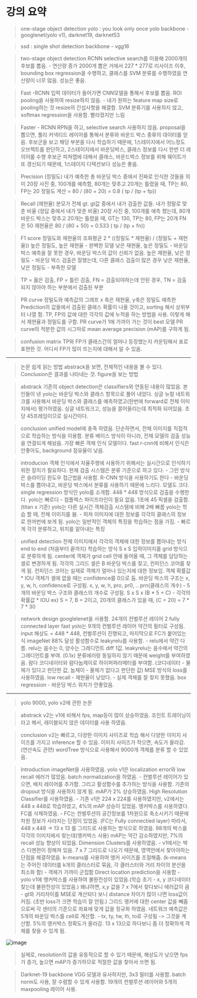# 강의 요약

> one-stage object detection
> yolo : you look only once
> yolo backbone - googlenet(yolo v1), darknet19, darknet53

> ssd : single shot detection
> backbone - vgg16

> two-stage object detection
> RCNN
> selective search를 이용해 2000개의 후보를 뽑음. - 연산량 증가
> 2000개 뽑은 거에서 227 * 277로 리사이즈
> 이후, bounding box regression을 수행하고, 클래스를 SVM 분류를 수행하였음
> 연산량이 너무 많음. 성능은 좋음.

> Fast -RCNN
> 입력 데이터가 들어가면 CNN모델을 통해서 후보를 뽑음.
> ROI pooling을 사용하여 resize하지 않음. - 내가 원하는 feature map size로 pooling하는 것
> resize의 간섭사항을 해결함.
> SVM 분류기를 사용하지 않고, softmax regression을 사용함.
> 빨라졌지만 느림

> Faster - RCNN
> RPN을 하고, selective search 사용하지 않음.
> proposal을 뽑으면, 풀리 커넥티드 레이어를 통해서 분류와 바운드 박스 종류의 데이터를 얻음.
> 후보군을 보고 해당 부분을 다시 학습하기 때문에, 1스테이지에서 어느정도 오브젝트를 판단하고, 2스테이지에서 바운딩박스, 클래스 정보를 다시 한번 더 레이어를 수행
> 후보군 피쳐맵에 대해서 클래스, 바운드박스 정보를 위해 웨이트가 또 갱신되기 때문에, 1스테이지 디텍션보다 성능은 좋음.

> Precision (정밀도)
> 내가 예측한 총 바운딩 박스 중에서 진짜로 인식한 것들을 의미
> 20장 사진 중, 100개를 예측함, 80개는 맞추고 20개는 틀렸을 때, TP는 80, FP는 20
> 정밀도 계산 = 80 / (80 + 20) = 0.8 ( tp / (tp + fp))

> Recall (재현율)
> 분모가 전체 gt. gt값 중에서 내가 검출한 값들. 내가 정말로 맞춘 비율 (정답 중에서 내가 맞춘 비율)
> 20장 사진 중, 100개를 예측 했는데, 80개 바운드 박스는 맞추고 20개는 틀렸을 때, GT는 130, TP는 80, FP는 20개 FN은 50
> 재현율은 80 / (80 + 50) = 0.533 ( tp / (tp + fn))

> F1 score
> 정밀도와 재현율의 조화평균
> 2 * ((정밀도 * 재현율) / (정밀도 + 재현율))
> 높은 정밀도, 높은 재현율 - 완벽한 모델
> 낮은 재현율, 높은 정밀도 - 바운딩 박스 예측을 잘 못한 경우, 바운딩 박스의 값이 신뢰가 없음.
> 높은 재현율, 낮은 정밀도 - 바운딩 박스 검출은 잘했는데, 다른 클래스 검출이 많은 경우
> 낮은 재현율, 낮은 정밀도 - 부족한 모델

> TP = 옳은 검출, FP = 틀린 검출, FN = 검출되야하는데 안된 경우, TN = 검출되지 않아야 하는 부분에서 검출된 부분

> PR curve
> 정밀도와 예측값의 그래프 x 축은 재현율, y축은 정밀도
> 예측한 Prediction의 값들에서 검출된 클래스 확률이 나올 것이고, sorting 해서 상위부터 나열 함.
> TP, FP의 값에 대한 각각의 값에 누적을 하는 방법을 사용. 이렇게 해서 재현율과 정밀도를 구함.
> PR curve가 1에 가까이 가는 것이 best 모델
> PR curve의 적분한 값의 시그마로 mean average precision (mAP)를 구하게 됨.

> confusion matrix
> TP와 FP가 클래스간의 얼마나 등장했는지 카운팅해서 표로 표현한 것.
> 어디서 FP가 많이 뜨는지에 대해서 알 수 있음.

***

> 논문 쉽게 읽는 방법
> abstrack을 보면, 전체적인 내용을 볼 수 있다.
> Conclusion은 결과를 나타내는 것.
> figure을 보는 방법

> abstrack
> 기존의 object detection은 classifiers와 연동된 내용이 많았음.
> 본인들이 낸 yolo는 바운딩 박스와 클래스 항목으로 풀어 내었다.
> 싱글 뉴럴 네트워크를 사용해서 바운딩 박스와 클래스를 예측하였고(한번에 forward로 전체 이미지에서) 평가하였음.
> 싱글 네트워크고, 성능을 끌어올리는데 최적화 되어있음.
> 초당 45프레임이므로 실시간이다.

> conclusion
> unified model에 충족 하였음.
> 단순하면서, 전체 이미지를 직접적으로 학습하는 방식을 이용함.
> 분류 베이스 방식이 아니라, 전체 모델의 검출 성능을 연결되게 해놨음.
> 가장 빠른 객체 인식 모델이다.
> fast r-cnn에 비해서 인식은 안좋아도, background 점유율이 낮음.

> introducion
> 객체 인식에서 자율주행에 사용하기 위해서는 실시간으로 인식하기 위한 장치가 필요하다.
> 현재 검출 시스템은 분류 기준으로 하고 있다. - 그런 방식은 슬라이딩 윈도우 접근법을 사용함.
> R-CNN 방식을 사용하기도 한다 - 바운딩 박스를 뽑아내고, 바운딩 박스에서 분류를 사용하기 때문에 느리다. 모델도 크다.
> single regression 방식인 yolo를 소개함.
> 448 * 448 방식으로 검출을 수행한다.
> yolo는 빠르다 - 컴플렉스 파이프라인이 필요 없음. 1초에 45 픽셀을 검출함. (titan x 기준)
> yolo는 다른 실시간 객체검출 시스템에 비해 2배 빠름
> yolo는 학습 할 때, 전체 이미지를 봄. - 피쳐 이미지에 대한 정보를 각각의 클래스의 정보로 한꺼번에 보게 됨.
> yolo는 일반적인 객체의 특징을 학습하는 점을 가짐. - 빠르게 각각 분류하고, 위치를 알아내는 특징

> unified detection
> 전체 이미지에서 각각의 객체에 대한 정보를 뽑아내는 방식
> end to end (처음부터 끝까지) 학습하는 방식
> S x S 입력이미지를 grid 방식으로 분류하게 됨.
> center에 객체가 grid cell 안에 들어올 때, 그 객체를 담당하는 셀로 변경하게 됨.
> 각각의 그리드 셀은 B 바운딩 박스를 찾고, 컨피던스 코어를 찾게 됨.
> 컨피던스 코어는 실제로 객체가 얼마나 있는지에 대한 정보임. 객체 확률값 * IOU
> 객체가 셀에 없을 때는 confidence를 0으로 둠.
> 바운딩 박스의 구조는 x, y, w, h, confidence로 구성됨.
> x, y, w, h, pro, pr0, .. prn(클래스의 개수) - 5개의 바운딩 박스 구조와 클래스의 개수로 구성됨.
> S x S x (B * 5 + C) - 각각의 확률값 * IOU ex) S = 7, B = 2이고, 20개의 클래스가 있을 때, (C = 20) = 7 * 7 * 30

> network design
> googlelenet을 사용함.
> 24개의 컨벌루션 레이어
> 2 fully connected layer
> fast yolo는 9개의 컨벌루션 레이어 약간의 필터로 구성됨.
> input 해상도 = 448 * 448, 컨벌루션이 진행되고, 마지막으로 FC가 붙어있는 식
> imageNet 88% 달성
> 활성함수로 leakyrelu를 사용함. - relu에서 약간 다름.
> relu는 음수는 0, 양수는 그레디언트 diff 1값.
> leakyrelu는 음수에서 약간의 그레디언트를 부여. (0.1x)
> 분류에러랑 동일하지 않기 때문에 weight를 부여하였음.
> 람다 코디네이터와 람다눕제이로 하이퍼파라메터를 부여함. (코디네이터 - 물체가 있다고 판단한 값, 눕제이 - 물체가 없다고 판단한 값)
> MSE 방식의 loss를 사용하였음.
> low recall - 재현율이 낮았다. - 실제 객체를 잘 찾지 못했음.
> box regression - 바운딩 박스 위치가 안좋았음.

***
> yolo 9000, yolo v2에 관한 논문

> abstrack
> v2는 v1에 비해서 fps, map등이 많이 상승하였음.
> 조인트 트레이닝이라고 해서, 레이블되지 않은 데이터를 사용 하였음.

> conclusion
> v2는 빠르고, 다양한 이미지 사이즈로 학습 해서 다양한 이미지 사이즈를 가지고 inference 할 수 있음.
> 이미지 사이즈가 작으면, 속도가 올라감. (연산속도 관련)
> wordTree 방식으로 사용해서 9000개 객체를 분류 할 수 있었음.

> Introduction
> imageNet을 사용하였음.
> yolo v1은 localization error와 low recall 에러가 많았음.
> batch normalization을 하였음. - 컨벌루션 레이어가 있으면, 배치 레이어를 추가함. 그리고 활성함수를 추가하는 방식을 사용함.
> 기존의 dropout 방식을 사용하지 않게 됨. mAP가 2% 상승하였음.
> High Resolution Classifier를 사용하였음. - 기존 v1은 224 x 224를 사용하였지만, v2에서는 448 x 448로 학습하였고, 4%의 mAP 상승이 있었음.
> 앵커박스를 사용하였다. FC를 삭제하였음. - FC는 컨벌루션의 공간정보를 1차원으로 축소시키기 때문에 차원 정보가 사라지는 단점이 있었음. (FC는 Fully connectied layer)
> 따라서, 448 x 448 -> 13 x 13 를 그리드로 사용하는 방식으로 하였음.
> 98개의 박스를 각각의 이미지에서 찾는데(앵커박스 사용) mAP는 약간 감소하였지만, 7%의 recall 성능 향상이 되었음.
> Dimension Clusters를 사용하였음. - v1에서는 박스 디멘젼이 정해져 있음. 7 x 7 그리드로 나오기 때문에, 영역안에서 찾아야하는 단점을 해결하였음.
> k-means를 사용하여 앵커 사이즈를 조절해줌. (k-means는 주어진 데이터를 k개의 클러스터로 묶음, 각 클러스터와 거리 차이의 분산을 최소화 함) - 객체가 가까이 군집함
> Direct location prediction을 사용함 - yolo v1에 앵커박스를 사용하여 불완전성이 있었음.(학습 초기 - x, y 코디네이터 찾는데 불완전성이 있었음.)
> 왜냐하면, x,y 값을 7 x 7에서 찾다보니 에러값이 큼 - gt와 거리차이를 MSE로 계산되다 보니 distance 차이가 많이 나면 loss값이 커짐. (초반 loss가 크면 학습이 잘 안됨.)
> 그리드 앵커에 대한 center 값을 빼줌으로써 각 센터의 기준으로 좌표에 맞게 값을 정규화 하였음.
> 네트워크 예측값은 5개의 바운딩 박스를 cell로 계산함. - tx, ty, tw, th, to로 구성됨 -> 그것을 계산함. 5%의 앵커박스 정확도가 올라감.
> 13 x 13으로 하다보니 좀 더 정확하게 객체를 찾을 수 있게 됨.

![image](https://user-images.githubusercontent.com/55529455/165100942-8598e5b9-f936-4650-aded-0ad51ee53a91.png)
> 실제로, resolution의 값을 유동적으로 할 수 있기 때문에, 해상도가 낮으면 fps가 증가, 높으면 mAP가 증가하므로 적절한 값을 찾아서 쓰면 됨.

> Darknet-19 backbone
> VGG 모델과 유사하지만, 3x3 필터를 사용함. batch norm도 사용, 잘 수렴할 수 있게 사용함. 19개의 컨벌루션 레이어와 5개의 maxpooling 레이어 사용.






